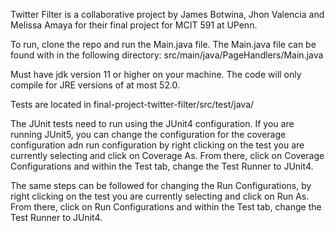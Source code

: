 Twitter Filter is a collaborative project by James Botwina, Jhon Valencia and Melissa Amaya for their final project for MCIT 591 at UPenn.

To run, clone the repo and run the Main.java file. The Main.java file can be found with in the following directory:
src/main/java/PageHandlers/Main.java

Must have jdk version 11 or higher on your machine. The code will only compile for JRE versions of at most 52.0.

Tests are located in final-project-twitter-filter/src/test/java/

The JUnit tests need to run using the JUnit4 configuration. If you are running JUnit5, you can change the configuration for the coverage configuration adn run configuration by right clicking on the test you are currently selecting and click on Coverage As. From there, click on Coverage Configurations and within the Test tab, change the Test Runner to JUnit4. 

The same steps can be followed for changing the Run Configurations, by right clicking on the test you are currently selecting and click on Run As. From there, click on Run Configurations and within the Test tab, change the Test Runner to JUnit4. 
